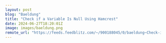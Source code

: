 ```yaml
---
layout: post
blog: "Baeldung"
title: "Check if a Variable Is Null Using Hamcrest"
date: 2024-06-27T18:20:01Z
image: images/baeldung.png
remote_url: "https://feeds.feedblitz.com/~/900188045/0/baeldung~Check-if-a-Variable-Is-Null-Using-Hamcrest"
---
```


